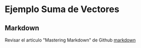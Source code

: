 # Ejemplo Suma de Vectores

## Markdown

Revisar el artículo "Mastering Markdown" de Github [markdown](https://guides.github.com/features/mastering-markdown/)
